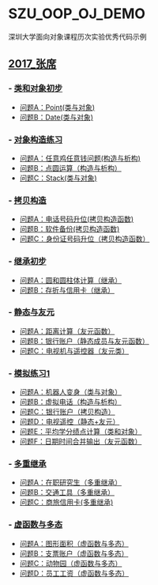# SZU_OOP_OJ_DEMO
深圳大学面向对象课程历次实验优秀代码示例

## [2017_张席](./2017_张席)

### - [类和对象初步](./2017_张席/Contest1395-类和对象初步/)
  - [问题A：Point(类与对象)](./2017_张席/Contest1395-类和对象初步/问题A：Point(类与对象).md)
  - [问题B：Date(类与对象)](./2017_张席/Contest1395-类和对象初步/问题B：Date(类与对象).md)

### - [对象构造练习](./2017_张席/Contest1412-对象构造练习/)
  - [问题A：任意鸡任意钱问题(构造与析构)](./2017_张席/Contest1412-对象构造练习/问题A：任意鸡任意钱问题(构造与析构).md)
  - [问题B：点圆运算（构造与析构）](./2017_张席/Contest1412-对象构造练习/问题B：点圆运算（构造与析构）.md)
  - [问题C：Stack(类与对象)](./2017_张席/Contest1412-对象构造练习/问题C：Stack(类与对象).md)

### - [拷贝构造](./2017_张席/Contest1421-拷贝构造/)
  - [问题A：电话号码升位(拷贝构造函数)](./2017_张席/Contest1421-拷贝构造/问题A：电话号码升位(拷贝构造函数).md)
  - [问题B：软件备份(拷贝构造函数)](./2017_张席/Contest1421-拷贝构造/问题B：软件备份(拷贝构造函数).md)
  - [问题C：身份证号码升位（拷贝构造函数）](./2017_张席/Contest1421-拷贝构造/问题C：身份证号码升位（拷贝构造函数）.md)

### - [继承初步](./2017_张席/Contest1430-继承初步/)
  - [问题A：圆和圆柱体计算（继承）](./2017_张席/Contest1430-继承初步/问题A：圆和圆柱体计算（继承）.md)
  - [问题B：存折与信用卡（继承）](./2017_张席/Contest1430-继承初步/.md)

### - [静态与友元](./2017_张席/Contest1437-静态与友元/)
  - [问题A：距离计算（友元函数）](./2017_张席/Contest1437-静态与友元/问题A：距离计算（友元函数）.md)
  - [问题B：银行账户（静态成员与友元函数）](./2017_张席/Contest1437-静态与友元/问题B：银行账户（静态成员与友元函数）.md)
  - [问题C：电视机与遥控器（友元类）](./2017_张席/Contest1437-静态与友元/问题C：电视机与遥控器（友元类）.md)

### - [模拟练习1](./2017_张席/Contest1455-模拟练习1/)
  - [问题A：机器人变身（类与对象）](./2017_张席/Contest1455-模拟练习1/问题A：机器人变身（类与对象）.md)
  - [问题B：虚拟电话（构造与析构）](./2017_张席/Contest1455-模拟练习1/问题B：虚拟电话（构造与析构）.md)
  - [问题C：银行账户（拷贝构造）](./2017_张席/Contest1455-模拟练习1/问题C：银行账户（拷贝构造）.md)
  - [问题D：电视遥控（静态+友元）](./2017_张席/Contest1455-模拟练习1/问题D：电视遥控（静态+友元）.md)
  - [问题E：平均学分绩点计算（类和对象）](./2017_张席/Contest1455-模拟练习1/问题E：平均学分绩点计算（类和对象）.md)
  - [问题F：日期时间合并输出（友元函数）](./2017_张席/Contest1455-模拟练习1/问题F：日期时间合并输出（友元函数）.md)

### - [多重继承](./2017_张席/Contest1465-多重继承/)
  - [问题A：在职研究生（多重继承）](./2017_张席/Contest1465-多重继承/问题A：在职研究生（多重继承）.md)
  - [问题B：交通工具（多重继承）](./2017_张席/Contest1465-多重继承/问题B：交通工具（多重继承）.md)
  - [问题C：商旅信用卡(多重继承)](./2017_张席/Contest1465-多重继承/问题C：商旅信用卡(多重继承).md)

### - [虚函数与多态](./2017_张席/Contest1471-虚函数与多态/)
  - [问题A：图形面积（虚函数与多态）](./2017_张席/Contest1471-虚函数与多态/问题A：图形面积（虚函数与多态）.md)
  - [问题B：支票账户（虚函数与多态）](./2017_张席/Contest1471-虚函数与多态/问题B：支票账户（虚函数与多态）.md)
  - [问题C：动物园（虚函数与多态）](./2017_张席/Contest1471-虚函数与多态/问题C：动物园（虚函数与多态）.md)
  - [问题D：员工工资（虚函数与多态）](./2017_张席/Contest1471-虚函数与多态/问题D：员工工资（虚函数与多态）.md)
